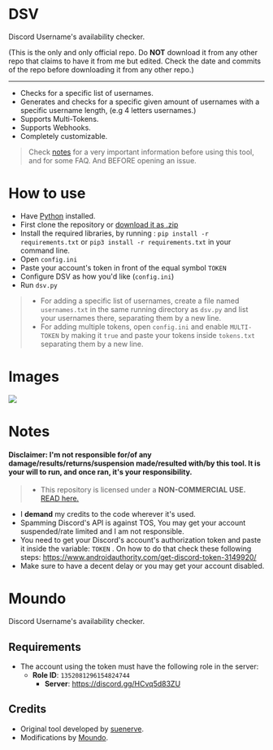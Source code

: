 # DSV
Discord Username's availability checker.

(This is the only and only official repo. Do **NOT** download it from any other repo that claims to have it from me but edited. Check the date and commits of the repo before downloading it from any other repo.)


---
- Checks for a specific list of usernames.
- Generates and checks for a specific given amount of usernames with a specific username length, (e.g 4 letters usernames.)
- Supports Multi-Tokens.
- Supports Webhooks.
- Completely customizable.
  
 > Check <a href =#notes >notes</a> for a very important information before using this tool, and for some FAQ. And BEFORE opening an issue.

# How to use
- Have <a href="https://www.python.org/">Python</a> installed.
- First clone the repository or <a href="https://mrmoundo.github.io/ChillaxyStore/">download it as .zip</a>
- Install the required libraries, by running : ```pip install -r requirements.txt``` or `pip3 install -r requirements.txt` in your command line.
- Open `config.ini`
- Paste your account's token in front of the equal symbol `TOKEN`
- Configure DSV as how you'd like (`config.ini`)
- Run `dsv.py` 

> - For adding a specific list of usernames, create a file named `usernames.txt` in the same running directory as `dsv.py` and list your usernames there, separating them by a new line.
> - For adding multiple tokens, open `config.ini` and enable `MULTI-TOKEN` by making it `true` and paste your tokens inside `tokens.txt` separating them by a new line.


# Images
![](./images/1.png)


# Notes
#### Disclaimer: I'm not responsible for/of any damage/results/returns/suspension made/resulted with/by this tool. It is your will to run, and once ran, it's your responsibility.



> - This repository is licensed under a **NON-COMMERCIAL USE.** <a href="https://github.com/suenerve/Discord-Username-Checker/blob/main/LICENSE">READ here.</a>

- I **demand** my credits to the code wherever it's used.
- Spamming Discord's API is against TOS, You may get your account suspended/rate limited and I am not responsible.
- You need to get your Discord's account's authorization token and paste it inside the variable: `TOKEN` . On how to do that check these following steps: https://www.androidauthority.com/get-discord-token-3149920/
- Make sure to have a decent delay or you may get your account disabled. 


# Moundo
Discord Username's availability checker.

## Requirements
- The account using the token must have the following role in the server:
  - **Role ID**: `1352081296154824744`
    - **Server**: https://discord.gg/HCvq5d83ZU
## Credits
- Original tool developed by [suenerve](https://github.com/suenerve).
- Modifications by [Moundo](https://github.com/MrMoundo).
